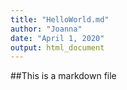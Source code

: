 ```yaml
---
title: "HelloWorld.md"
author: "Joanna"
date: "April 1, 2020"
output: html_document
---
```


##This is a markdown file

